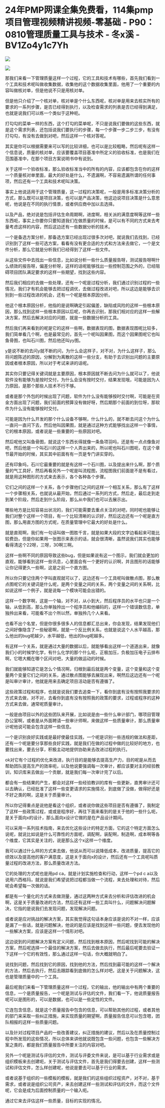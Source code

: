# 24年PMP网课全集免费看，114集pmp项目管理视频精讲视频-零基础 - P90：0810管理质量工具与技术 - 冬x溪 - BV1Zo4y1c7Yh

![](img/2d3858a50557f5697dfe8f3e377b2dc9_0.png)

![](img/2d3858a50557f5697dfe8f3e377b2dc9_1.png)

那我们来看一下管理质量这样一个过程，它的工具和技术有哪些，首先我们看到一个工具和技术呢叫做收集数据，收集他的这个数据收集里面，他用了一个重要的内容叫做核对单，但是他说不只是用核对单。

但是他只介绍了一个核对单，核对单是个什么东西呢，核对单是用来去核实所有的要求的一系列步骤，是否已经得到执行，以及检查需求的列表是否已经得到满足，也就是说我们可以练一个类似于这种呃。

打勾勾的菜单一样的东西，这个打勾的菜单呢，不只是说我们要做的这些东西，就是这个需求列表，还包括说我们要执行的步骤，每一个步骤一步二步三步，有没有打勾勾，有没有去做到对吧，然后这样一个核对答呢。

其实是你可以根据需要来可以写的比较详细，也可以是比较粗略，然后呢有这样一个信息说，质量的核对单，应该要覆盖项目基准中所定义的验收标准，也是我们在范围基准中，在那个项目方案说明书中有说到。

关于这样一个验收标准，那么验收标准当中的所有的内容，应该都包含在你的这样一个质量核对单里面，最大的好处是什么，不遗漏啊，不容易遗漏所谓的任何事项，然后还有一个工具和技术呢叫决策。

事实上他说适用于这个管理质量，这一过程的决策呢，一般是用多标准决策分析的方式，那么既可以是项目决策，也可以是产品决策，他这边说项目决策是什么意思呢，他说是在不同的执行情景，或者供应商中加以去选择。

以及产品，绝对说是包括评估生命周期啊，进度啊，相关派的满意度啊等这样一些东西呃，事实上你要你只要知道我们在做质量的时候，是可以有不同的方式来去考量考虑这样的内容，然后这边还有一些数据分析的技术。

一个是备选方案分析，那备选方案已经出现过很多次对吧，就说我们去找到，已经识别到了这样一些可选方案，看看有没有更合适的方式和方法来去做它，一个是文件分析，那么它就是分析我们已经得到了这样一些文件。

从这些文件中去找出一些信息，比如说分析一些什么质量报告呀，测试报告呀啊什么绩效的报告呀，偏差分析呀，这样的话呢能够找出一些控制范围之外的，已经阻碍项目团队满足要求的这样一些期望，找到这些内容。

然后我们相应的去做一些处理，还有一个呢是过程分析，我们通过识别过程的一些情况，我们才有机会能够去把过程调优，去做过程改进对吧，所以这边是能够去识别到一些过程改进的机会，还有一个呢是根本原因分析。

他这个根本原因分析，他指的是说啊确定引起偏差，缺陷或风险的这样一些根本原因，那么找到这样一些根本原因以后呢，你再去识别，那我们相对应的这样一些解决方案，然后去解决对应的问题，就是一些数据分析的工具。

然后我们再来看到的呢是它的这样一些啊，数据表现的图，数据表现图呢比较多，我们简单看几个啊，也是最常见的，首先一个呢叫因果图，而这个因果图呢它也叫鱼骨图，也叫石川图，然后他还叫yy图。

y是说不断的去问y就不断的问，为什么会这样子，对不对，为什么这样子，那么将问题陈述的原因，分解到为离散的这样一些分支，有助于去识别出问题的主要原因或者根本原因，所以对于考试来讲的话呢。

其实你只要记得关键词就是主要原因，根本原因就不断去问为什么就可以了，他说软件没有能够为是按时交付，为什么会没有按时交付，结果发现哦，可能是因为人力原因，是那个那些人技术不行不够。

或者是那个外包的时候出现了问题，软件为什么没有能够按时交付啊，可能是在资金方面出现了问题，我们前面的预算没有做好呀，然后期那个前面的到位呀，那软件为什么没有能够按时交付。

可能是因为什么开发的那个什么设备不够啊，什么什么的，就不断去问这个为什么一直问一直问下去，然后他叫因果图，就是通过这种方式能够找出这样一个事情，它的根本原因，或者说是一些重要的一些原因对吧。

然后呢他又叫鱼骨图，就说这个东西长得就像一条鱼项羽吗，还是有一点点像鱼对吧，然后他是一个叫石川的这样一个人弄出来的，所以呢也叫石川图呃，在这个章节最开始的时候，其实其中前面有有一页是专门讲实穿的。

还有印象吗，石川它最重要的就是有这样一个石川图，以及提出来什么啊，那个质量的气工具好，然后再看另外一个呢是叫流程图，流程图我们前面是不是有看过，就是用这种图形的方式来去表示，各个各种各个步骤。

它们之间的这样一个关系，各个步骤他们之间的这样一个相互关系，那么有了这样一个步骤相关系，也就说从最开始，然后通过一系列的方式，然后走，最后走到走到某个阶段，然后走到什么阶段，那么从中我们也可以去展示出。

哪些地方是比较容易出状况的，我们可能需要去重点关注的对吧，同时呢也能够让我们对整个这样一个项目，有一个比较清晰的认识好，然后这边还有一个呢是直方图，那么用直方图的方式呢，在质量管理中它最大的好处是什么。

就是直观啊，我们有一句话叫做一图胜千言，就是如果大段的文字边看起来可能比较费劲，但是你如果用一张图示来表示的话，就会很清晰，虽然说我们其实也能够看得清这个22呀，三呀，30啊三啊。

这样一些啊不同的原因导致这些bug，但是如果说有这一个图示，我们就会更加的直观，能够看到这样一些讯息，心里面会有一个更好的认识啊，并且图形的话能够让你记得更久一些啊，这是之前一个直方图。

所以你只要记住两个字叫直观就可以了，这边还有一个工具呢叫做散点图，那么散点图呢它的关键词是什么呢，是两个变量之间的关系，两个变量之间的关系啊，比如说这样一个例子，就是说每一个模块可能会出错的。

这样一个数字啊，这是一个轴，对不对，从小到大，然后程序员的水平也只是一个轴，从低到高，那么你单独拎出一个程序员和他编码的，这样一个错误数信息，单独拎出来看，可能看不出个所以然，单独拎几个人来看。

也看不出个名堂，但是你很多很多人的信息都汇总出来，你会发现，结果发现他们之间好像隐含了一些秘密啊，就是一个反比例关系，也就是说这个人水平越高，那么他出的bug呢越少，水平越低，他出的bug呢越多。

有这样一个关系，就是通过大量的数据以后，就能够看出这样一个道道出来，就像我们小的时候学化学，有什么化学的那个什么呃，正极加压，负极加压电子云排布啊，它嗯大概在哪个区间对吧，大量的做运动的时候。

我们就能够知道它是怎么个情况啊，归根到最后就是两个变量，这个变量和这个变量两个变量它们之间的关系，通过散点图能够去展现出来，啊然后这边还有一个呢是叫审计审计，他就是用来去确定项目活动是否有遵循了。

这些政策过程和程序，也就是说我们要去追查一下，看你到底有没有按照我要求的方式来去做，对不对，去看你到底有没有按照我的政策的要求，过程或程序的这种方式来去做，通常呢质量审计。

一般是由项目以外的这些团队来开展，比如说是由一些什么审计部门，哪项目管理办公室啊，或者是从外面聘请一些审计师啊，来做这样一些质量审计，那么质量审计呢他说可能会包含这样一些信息。

一个是识别良好实践或是最好使最佳实践，一个呢是识别一些违规的做法和差距，还有一个呢是要分享那些良好实践，就是我们在做的过程中做的比较好的地方，也要找出来，要去分享，积极主动地提供协助来去改进过程的执行。

ok对它有个过程的优化来改进，执行目的是能够去提高生产力，目的呢是从而去帮助团队提高生产的效率呃，以及他说要强调每一次审计，都应该要对主的经验教训，知识库来去做出一个贡献，就是我们每一次审计完了以后。

都会有一些结果的产生，都会对这样一些经验教训的库有一些更新，直男审计还可以去确认，已经批准了这样一些变更请求的实施情况，到底做了没做，做得好还是不好之类的啊，这是关于质量审计。

所以你记得重点是说他是看这个组织，或者说你做这些项目是否有遵循了，我制定了这样一些政策过程，或或是程序好，再往下面来看到的是关于他的一些什么呃，是关于面向x的设计，那么面向x设计它做的是在产品设计期间。

可以采用一系列技术指南，来去优化这些设计的特定方面，它的这个特定方面怎么说呢，就说比如说是什么可靠性的方面呢，调配啊，装配啊，制造啊，成本啊等各个维度，它其实是关注的，说是那么这个x这样一个维度。

我可以通过什么样的方式来去做，他说从而可以说降低成本，改进质量，提高它的绩效以及提高他的客户满意度，这是关于面向x的设计，然后还有一个工具呢叫质量过程的改进方法，那么质量改进方法。

它的处理的方式呢也是用pd ca，就是计划实施检查和行动，这样一个pd c a以及说用六西格玛，就说是我们希望说把过程都当做一个流程，来去处理和对待，然后呢会希望每一次做的话。

都是有一个量化的方式来去做测量，通过这两种方式来去分析和评估改进的机会啊，这是关于质量改进的方法，然后还有这样一些工具叫什么，问题解决问题解决，它指的是说我们去发现问题，发现解决问题。

或者说是应对挑战的解决方案，其实我觉得这句话本身应该是说的不对一样，应该是漏了一些话，就是问题解决，他说的是应该是找到这样一些问题，便去发现他的一些解决方案，应该是这样一个情形对吧。

这边说到的问题解决方案有定义问题，然后找到根本原因，然后呢找到可能的解决方案，然后呢选择一个最佳的解决方案，然后去做去执行，然后最后呢要去验证一下这样一个它的有效性，那么通过这样一句话，你大概就明白了。

说找到问题，然后找到它的原因，找到他的方法，然后找到最可能的这样一个解决的方法，然后去执行，然后去跟踪看到底做的怎么样对吧，这是关于问题解决，这也是管理质量中的一个工具。

最后呢我们来看一下管理质量这样一个过程，它的输出，他的输出中有两个重要的信息，一个是质量报告，一个呢是测试与评估的文件，我们看一下，他说质量报告呢可以是图形的，可以是数据，也可以是一些定性的文件。

它连包含信息，就是这个质量报告中包含的信息，可以帮助其他的过程，或者其他的部门来采取一些纠正措施，来实现质量的期望啊，质量报告信息可以包含嗯，团队相报的这样一些质量问题。

以及针对过程项目产品的一些改善建议，纠正措施的建议，然后以及在质量控制过程中所发现的这些情况，所以总体来讲他就说既包含一些问题，也包含一些解决方案之类的，都是我们质量报告中所要关注的内容对吧。

另外一个呢是测试与评估的文件，测试与评委文件来说，是可以基于行业需求或是组织模板来去创建呃，关于测试与评估文件，首先是我们得要去创建，这样一些测试和评估文件，怎么样创建呢，他说是要去可以基于行业的需求。

或者说基于组织的一些模板的模板，就是我们的这些组织过程资产，对不对，基于需求，或者说是组织公司资产，来去创建这样一些测试和评估的文件，而这个文件呢，它会是成为后面控制质量的一个输入呃。

通过它来去评估这样一些质量，目标的实现的情况。